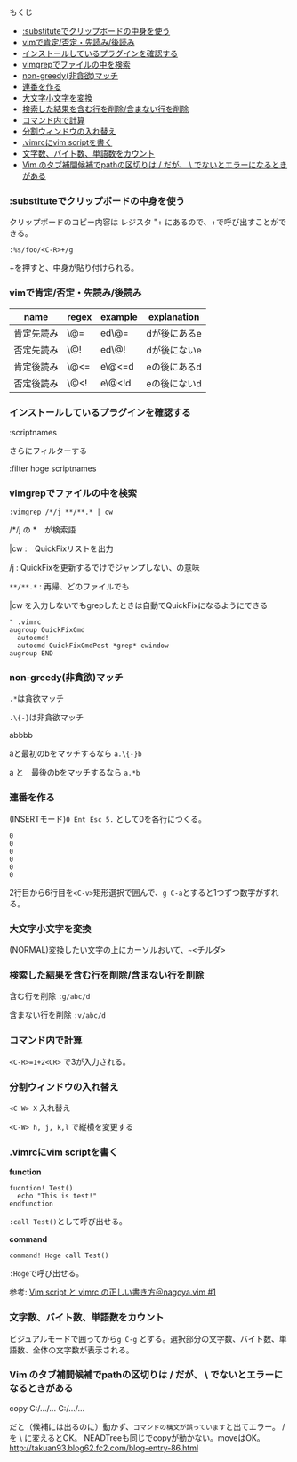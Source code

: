もくじ

* [:substituteでクリップボードの中身を使う](#substituteでクリップボードの中身を使う)
* [vimで肯定/否定・先読み/後読み](#vimで肯定否定先読み後読み)
* [インストールしているプラグインを確認する](#インストールしているプラグインを確認する)
* [vimgrepでファイルの中を検索](#vimgrepでファイルの中を検索)
* [non-greedy(非貪欲)マッチ](#non-greedy非貪欲マッチ)
* [連番を作る](#連番を作る)
* [大文字小文字を変換](#大文字小文字を変換)
* [検索した結果を含む行を削除/含まない行を削除](#検索した結果を含む行を削除含まない行を削除)
* [コマンド内で計算](#コマンド内で計算)
* [分割ウィンドウの入れ替え](#分割ウィンドウの入れ替え)
* [.vimrcにvim scriptを書く](#vimrcにvim-scriptを書く)
* [文字数、バイト数、単語数をカウント](#文字数バイト数単語数をカウント)
* [Vim のタブ補間候補でpathの区切りは / だが、 \ でないとエラーになるときがある](#vim-のタブ補間候補でpathの区切りは--だが--でないとエラーになるときがある)

### :substituteでクリップボードの中身を使う

クリップボードのコピー内容は レジスタ "+ にあるので、<C-R>+で呼び出すことができる。
```
:%s/foo/<C-R>+/g
```
<C-R>+を押すと、中身が貼り付けられる。

### vimで肯定/否定・先読み/後読み

name       | regex | example| explanation
-----------|-----|-------|------
肯定先読み | \\@= | ed\\@= |  dが後にあるe
否定先読み | \\@! | ed\\@! |  dが後にないe
肯定後読み | \\@<=| e\\@<=d|  eの後にあるd
否定後読み | \\@<!| e\\@<!d|  eの後にないd

### インストールしているプラグインを確認する

:scriptnames

さらにフィルターする

:filter hoge scriptnames



### vimgrepでファイルの中を検索

`:vimgrep /*/j **/**.* | cw`

/*/j の *　が検索語

|cw :　QuickFixリストを出力

/j : QuickFixを更新するでけでジャンプしない、の意味

`**/**.*` : 再帰、どのファイルでも

|cw を入力しないでもgrepしたときは自動でQuickFixになるようにできる

```
" .vimrc
augroup QuickFixCmd
  autocmd!
  autocmd QuickFixCmdPost *grep* cwindow
augroup END
```

### non-greedy(非貪欲)マッチ


`.*`は貪欲マッチ

`.\{-}`は非貪欲マッチ


abbbb

aと最初のbをマッチするなら `a.\{-}b`

a と　最後のbをマッチするなら `a.*b`


### 連番を作る

(INSERTモード)`0 Ent Esc 5.` として0を各行につくる。
```
0
0
0
0
0
0
```
2行目から6行目を`<C-v>`矩形選択で囲んで、`g C-a`とすると1つずつ数字がずれる。

### 大文字小文字を変換

(NORMAL)変換したい文字の上にカーソルおいて、`~`<チルダ>

### 検索した結果を含む行を削除/含まない行を削除

含む行を削除 `:g/abc/d`

含まない行を削除 `:v/abc/d`


### コマンド内で計算
`<C-R>=1+2<CR>` で3が入力される。
  
### 分割ウィンドウの入れ替え
`<C-W> X` 入れ替え

`<C-W> h, j, k,l` で縦横を変更する


### .vimrcにvim scriptを書く

**function**
```vim
fucntion! Test()
  echo "This is test!"
endfunction
```

`:call Test()`として呼び出せる。

**command**
```vim
command! Hoge call Test()
```
`:Hoge`で呼び出せる。

参考: 
[Vim script と vimrc の正しい書き方＠nagoya.vim #1](https://www.slideshare.net/cohama/vim-script-vimrc-nagoyavim-1)


### 文字数、バイト数、単語数をカウント

ビジュアルモードで囲ってから`g C-g` とする。選択部分の文字数、バイト数、単語数、全体の文字数が表示される。

### Vim のタブ補間候補でpathの区切りは / だが、 \ でないとエラーになるときがある

copy C:/.../... C:/.../... 

だと（候補には出るのに）動かず、`コマンドの構文が誤っています`と出てエラー。 / を \ に変えるとOK。
NEADTreeも同じでcopyが動かない。moveはOK。
http://takuan93.blog62.fc2.com/blog-entry-86.html
